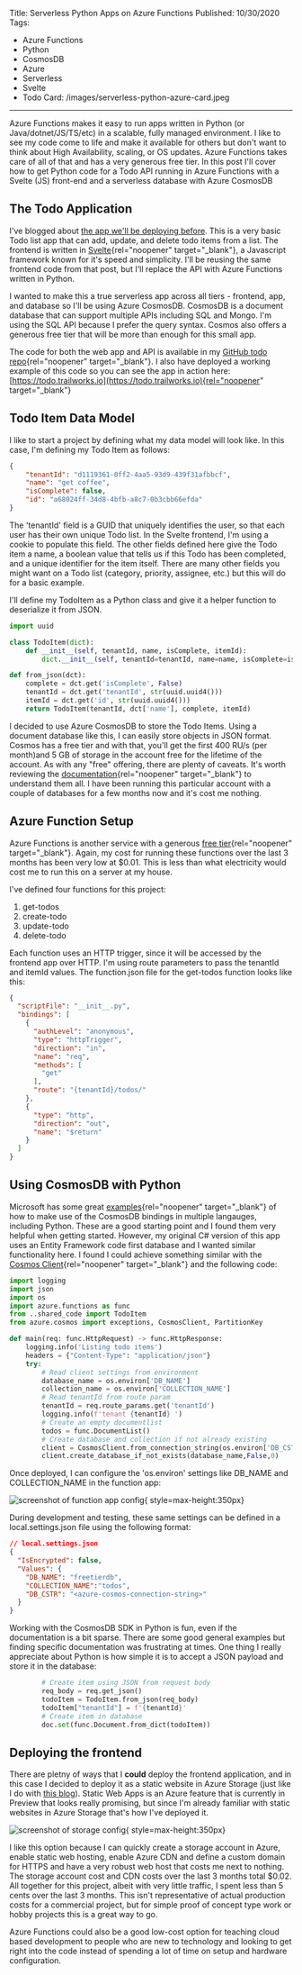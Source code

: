 Title: Serverless Python Apps on Azure Functions
Published: 10/30/2020
Tags: 
  - Azure Functions
  - Python
  - CosmosDB
  - Azure
  - Serverless
  - Svelte
  - Todo
Card: /images/serverless-python-azure-card.jpeg
---

Azure Functions makes it easy to run apps written in Python (or Java/dotnet/JS/TS/etc) in a scalable, fully managed environment. I like to see my code come to life and make it available for others but don't want to think about High Availability, scaling, or OS updates. Azure Functions takes care of all of that and has a very generous free tier. In this post I'll cover how to get Python code for a Todo API running in Azure Functions with a Svelte (JS) front-end and a serverless database with Azure CosmosDB

## The Todo Application
I've blogged about [the app we'll be deploying before](deploying-an-app-on-openshift.html). This is a very basic Todo list app that can add, update, and delete todo items from a list.  The frontend is written in [Svelte](https://svelte.dev/){rel="noopener" target="_blank"}, a Javascript framework known for it's speed and simplicity. I'll be reusing the same frontend code from that post, but I'll replace the API with Azure Functions written in Python.

I wanted to make this a true serverless app across all tiers - frontend, app, and database so I'll be using Azure CosmosDB. CosmosDB is a document database that can support multiple APIs including SQL and Mongo. I'm using the SQL API because I prefer the query syntax. Cosmos also offers a generous free tier that will be more than enough for this small app.

The code for both the web app and API is available in my [GitHub todo repo](https://github.com/michaelburch/todo){rel="noopener" target="_blank"}. I also have deployed a working example of this code so you can see the app in action here: [https://todo.trailworks.io](https://todo.trailworks.io){rel="noopener" target="_blank"}

## Todo Item Data Model
I like to start a project by defining what my data model will look like. In this case, I'm defining my Todo Item as follows:

```json
{
    "tenantId": "d1119361-0ff2-4aa5-93d9-439f31afbbcf",
    "name": "get coffee",
    "isComplete": false,
    "id": "a68024ff-34d8-4bfb-a8c7-0b3cbb66efda"
}
```
The 'tenantId' field is a GUID that uniquely identifies the user, so that each user has their own unique Todo list. In the Svelte frontend, I'm using a cookie to populate this field. The other fields defined here give the Todo item a name, a boolean value that tells us if this Todo has been completed, and a unique identifier for the item itself. There are many other fields you might want on a Todo list (category, priority, assignee, etc.) but this will do for a basic example.

I'll define my TodoItem as a Python class and give it a helper function to deserialize it from JSON. 

```python
import uuid

class TodoItem(dict):
    def __init__(self, tenantId, name, isComplete, itemId):
        dict.__init__(self, tenantId=tenantId, name=name, isComplete=isComplete, id=itemId)

def from_json(dct):
    complete = dct.get('isComplete', False)
    tenantId = dct.get('tenantId', str(uuid.uuid4()))
    itemId = dct.get('id', str(uuid.uuid4()))
    return TodoItem(tenantId, dct['name'], complete, itemId)
```

I decided to use Azure CosmosDB to store the Todo Items. Using a document database like this, I can easily store objects in JSON format. Cosmos has a free tier and with that, you'll get the first 400 RU/s (per month)and 5 GB of storage in the account free for the lifetime of the account.  As with any "free" offering, there are plenty of caveats. It's worth reviewing the [documentation](https://docs.microsoft.com/en-us/azure/cosmos-db/optimize-dev-test#azure-cosmos-db-free-tier){rel="noopener" target="_blank"} to understand them all. I have been running this particular account with a couple of databases for a few months now and it's cost me nothing. 

## Azure Function Setup
Azure Functions is another service with a generous [free tier](https://azure.microsoft.com/en-us/pricing/details/functions/){rel="noopener" target="_blank"}. Again, my cost for running these functions over the last 3 months has been very low at $0.01. This is less than what electricity would cost me to run this on a server at my house.

I've defined four functions for this project:

1. get-todos
2. create-todo
3. update-todo
4. delete-todo

Each function uses an HTTP trigger, since it will be accessed by the frontend app over HTTP. I'm using route parameters to pass the tenantId and itemId values. The function.json file for the get-todos function looks like this:
```json
{
  "scriptFile": "__init__.py",
  "bindings": [
    {
      "authLevel": "anonymous",
      "type": "httpTrigger",
      "direction": "in",
      "name": "req",
      "methods": [
        "get"
      ],
      "route": "{tenantId}/todos/"
    },
    {
      "type": "http",
      "direction": "out",
      "name": "$return"
    }
  ]
}
```

## Using CosmosDB with Python
Microsoft has some great [examples](https://docs.microsoft.com/en-us/azure/azure-functions/functions-bindings-cosmosdb-v2-input?tabs=python#http-trigger-look-up-id-from-route-data-5){rel="noopener" target="_blank"} of how to make use of the CosmosDB bindings in multiple langauges, including Python. These are a good starting point and I found them very helpful when getting started. However, my original C# version of this app uses an Entity Framework code first database and I wanted similar functionality here. I found I could achieve something similar with the [Cosmos Client](https://docs.microsoft.com/en-us/python/api/azure-cosmos/azure.cosmos.cosmos_client.cosmosclient?view=azure-python){rel="noopener" target="_blank"} and the following code:

```python
import logging
import json
import os
import azure.functions as func
from ..shared_code import TodoItem
from azure.cosmos import exceptions, CosmosClient, PartitionKey

def main(req: func.HttpRequest) -> func.HttpResponse:
    logging.info('Listing todo items')
    headers = {"Content-Type": "application/json"}
    try:
        # Read client settings from environment
        database_name = os.environ['DB_NAME']
        collection_name = os.environ['COLLECTION_NAME']
        # Read tenantId from route param
        tenantId = req.route_params.get('tenantId')
        logging.info(f'tenant {tenantId} ')
        # Create an empty documentlist
        todos = func.DocumentList()
        # Create database and collection if not already existing
        client = CosmosClient.from_connection_string(os.environ['DB_CSTR'])
        client.create_database_if_not_exists(database_name,False,0)
```

Once deployed, I can configure the 'os.environ' settings like DB_NAME and COLLECTION_NAME in the function app:

![screenshot of function app config](/images/todo-function-config.png "screenshot of function app config"){ style=max-height:350px} 

During development and testing, these same settings can be defined in a local.settings.json file using the following format:

```json
// local.settings.json
{
  "IsEncrypted": false,
  "Values": {
    "DB_NAME": "freetierdb",
    "COLLECTION_NAME":"todos",
    "DB_CSTR": "<azure-cosmos-connection-string>"
  }
}
```

Working with the CosmosDB SDK in Python is fun, even if the documentation is a bit sparse. There are some good general examples but finding specific documentation was frustrating at times. One thing I really appreciate about Python is how simple it is to accept a JSON payload and store it in the database:

```python
        # Create item using JSON from request body
        req_body = req.get_json()
        todoItem = TodoItem.from_json(req_body)
        todoItem["tenantId"] = f'{tenantId}'
        # Create item in database
        doc.set(func.Document.from_dict(todoItem))
```

## Deploying the frontend
There are pletny of ways that I **could** deploy the frontend application, and in this case I decided to deploy it as a static website in Azure Storage (just like I do with [this blog](/blog/hosting-a-static-site-in-azure.html)). Static Web Apps is an Azure feature that is currently in Preview that looks really promising, but since I'm already familiar with static websites in Azure Storage that's how I've deployed it. 

![screenshot of storage config](/images/todo-storage.png "screenshot of storage config"){ style=max-height:350px} 

I like this option because I can quickly create a storage account in Azure, enable static web hosting, enable Azure CDN and define a custom domain for HTTPS and have a very robust web host that costs me next to nothing. The storage account cost and CDN costs over the last 3 months total $0.02. All together for this project, albeit with very little traffic, I spent less than 5 cents over the last 3 months. This isn't representative of actual production costs for a commercial project, but for simple proof of concept type work or hobby projects this is a great way to go. 

Azure Functions could also be a good low-cost option for teaching cloud based development to people who are new to technology and looking to get right into the code instead of spending a lot of time on setup and hardware configuration.